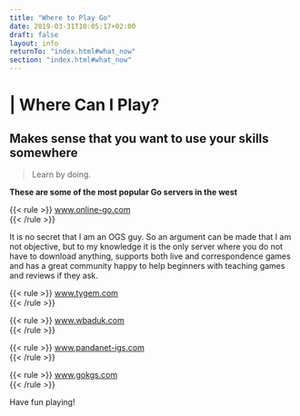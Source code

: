 ```yaml
---
title: "Where to Play Go"
date: 2019-03-31T10:05:17+02:00
draft: false
layout: info
returnTo: "index.html#what_now"
section: "index.html#what_now"
---
```


# | Where Can I Play?
## Makes sense that you want to use your skills somewhere

> Learn by doing.  

**These are some of the most popular Go servers in the west**

{{< rule >}}
	<a href="https://online-go.com/" target="_blank">www.online-go.com</a>  
{{< /rule >}}

It is no secret that I am an OGS guy. So an argument can be made that I am not objective, but to my knowledge it is the only server where you do not have to download anything, supports both live and correspondence games and has a great community happy to help beginners with teaching games and reviews if they ask. 

{{< rule >}}
	<a href="http://www.tygem.com/" target="_blank">www.tygem.com</a>  
{{< /rule >}}

{{< rule >}}
	<a href="http://www.wbaduk.com/" target="_blank">www.wbaduk.com</a>  
{{< /rule >}}

{{< rule >}}
	<a href="https://pandanet-igs.com/communities/pandanet" target="_blank">www.pandanet-igs.com</a>  
{{< /rule >}}

{{< rule >}}
	<a href="http://www.gokgs.com/" target="_blank">www.gokgs.com</a>  
{{< /rule >}}

Have fun playing!